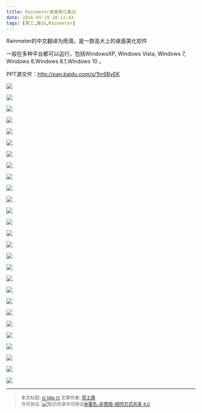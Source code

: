```yaml
---
title: Rainmeter桌面美化集训
date: 2016-05-19 18:11:43
tags: [美工,集训,Rainmeter]
---
```


Rainmeter的中文翻译为雨滴，是一款高大上的桌面美化软件

一般在多种平台都可以运行，包括WindowsXP, Windows Vista, Windows 7, Windows 8,Windows 8.1,Windows 10 。

PPT源文件：http://pan.baidu.com/s/1hr6ByEK

<!--more-->

![](http://ww1.sinaimg.cn/mw690/006rmJyDgw1f40ub0q55hj30zk0k0jtm.jpg)



![](http://ww3.sinaimg.cn/mw690/006rmJyDgw1f40ub0plshj30zk0k078a.jpg)

![](http://ww2.sinaimg.cn/mw690/006rmJyDgw1f40ub1gd2qj30zk0k00wg.jpg)

![](http://ww2.sinaimg.cn/mw690/006rmJyDgw1f40ub16ivij30zk0k0n1r.jpg)

![](http://ww3.sinaimg.cn/mw690/006rmJyDgw1f40ub20oaij30zk0k0n0s.jpg)

![](http://ww3.sinaimg.cn/mw690/006rmJyDgw1f40ub36lldj30zk0k0792.jpg)

![](http://ww1.sinaimg.cn/mw690/006rmJyDgw1f40ub3l34rj30zk0k0425.jpg)

![](http://ww4.sinaimg.cn/mw690/006rmJyDgw1f40ub4xx7uj30zk0k0gpa.jpg)

![](http://ww2.sinaimg.cn/mw690/006rmJyDgw1f40ub4c9zyj30zk0k0te5.jpg)

![](http://ww4.sinaimg.cn/mw690/006rmJyDgw1f40ub4y05mj30zk0k077x.jpg)

![](http://ww3.sinaimg.cn/mw690/006rmJyDgw1f40ub6fdrgj30zk0k07b5.jpg)

![](http://ww1.sinaimg.cn/mw690/006rmJyDgw1f40ub78vdzj30zk0k0gqt.jpg)

![](http://ww2.sinaimg.cn/mw690/006rmJyDgw1f40ub8hevdj30zk0k0juu.jpg)

![](http://ww1.sinaimg.cn/mw690/006rmJyDgw1f40ub8l90ij30zk0k0wie.jpg)

![](http://ww4.sinaimg.cn/mw690/006rmJyDgw1f40ub9wqu7j30zk0k0gou.jpg)

![](http://ww2.sinaimg.cn/mw690/006rmJyDgw1f40uba2vflj30zk0k0goq.jpg)

![](http://ww2.sinaimg.cn/mw690/006rmJyDgw1f40ubb4tffj30zk0k0wi0.jpg)

![](http://ww1.sinaimg.cn/mw690/006rmJyDgw1f40ubcckdrj30zk0k0whe.jpg)

![](http://ww3.sinaimg.cn/mw690/006rmJyDgw1f40ubck98qj30zk0k0438.jpg)

![](http://ww2.sinaimg.cn/mw690/006rmJyDgw1f40ubdjnm7j30zk0k0gpk.jpg)

![](http://ww4.sinaimg.cn/mw690/006rmJyDgw1f40ubeenwaj30zk0k0n0k.jpg)

![](http://ww1.sinaimg.cn/mw690/006rmJyDgw1f40uberykpj30zk0k0juk.jpg)

![](http://ww4.sinaimg.cn/mw690/006rmJyDgw1f40ubfi74mj30zk0k0ad8.jpg)

![](http://ww1.sinaimg.cn/mw690/006rmJyDgw1f40ubg3a6zj30zk0k0q6o.jpg)

![](http://ww2.sinaimg.cn/mw690/006rmJyDgw1f40ubgc5mhj30zk0k0tc5.jpg)

![](http://ww4.sinaimg.cn/mw690/006rmJyDgw1f40ubhls0hj30zk0k0n0n.jpg)

![](http://ww3.sinaimg.cn/mw690/006rmJyDgw1f40ubh8c5zj30zk0k0tcs.jpg)



------

> <span style="font-size:12px">本文标题: <a href="{{ permalink }}">{{ title }}</a>
> 文章作者: <a href="http://itxiehui.github.io/">劳土铸</a>  
> 许可协议: <img alt="知识共享许可协议" style="border-width:0" src="https://i.creativecommons.org/l/by-nc-sa/4.0/80x15.png" /><a rel="license" href="http://creativecommons.org/licenses/by-nc-sa/4.0/">©署名-非商用-相同方式共享 4.0</a></span>

